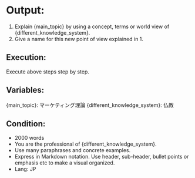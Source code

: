 # Output:
1. Explain {main_topic} by using a concept, terms or world view of {different_knowledge_system}.
2. Give a name for this new point of view explained in 1.

## Execution:
Execute above steps step by step.

## Variables:
{main_topic}: マーケティング理論
{different_knowledge_system}: 仏教

## Condition:
- 2000 words
- You are the professional of {different_knowledge_system}.
- Use many paraphrases and concrete examples.
- Express in Markdown notation. Use header, sub-header, bullet points or emphasis etc to make a visual organized.
- Lang: JP
